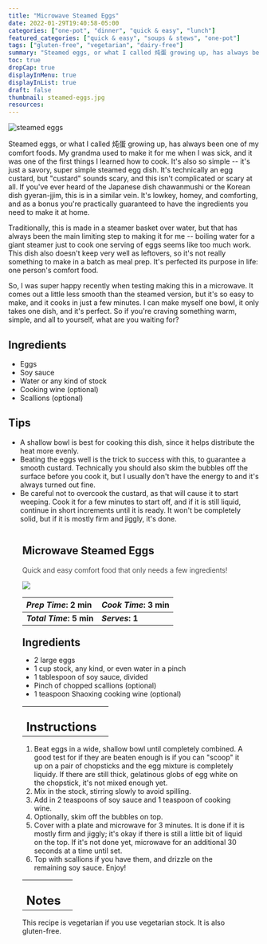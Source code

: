 ```yaml
---
title: "Microwave Steamed Eggs"
date: 2022-01-29T19:40:58-05:00
categories: ["one-pot", "dinner", "quick & easy", "lunch"]
featured_categories: ["quick & easy", "soups & stews", "one-pot"]
tags: ["gluten-free", "vegetarian", "dairy-free"]
summary: "Steamed eggs, or what I called 炖蛋 growing up, has always been one of my comfort foods. My grandma used to make it for me when I was sick, and it was one of the first things I learned how to cook. It's also so simple -- it's just a savory, super simple steamed egg dish. It's technically an egg custard, but that sounds scary, and this isn't complicated or scary at all. If you've ever heard of the Japanese dish chawanmushi or the Korean dish gyeran-jjim, this is in a similar vein. It's lowkey, homey, and comforting, and as a bonus you're practically guaranteed to have the ingredients you need to make it at home."
toc: true
dropCap: true
displayInMenu: true
displayInList: true
draft: false
thumbnail: steamed-eggs.jpg
resources:
---
```


![steamed eggs](../../steamed-eggs.jpg)

Steamed eggs, or what I called 炖蛋 growing up, has always been one of my comfort foods. My grandma used to make it for me when I was sick, and it was one of the first things I learned how to cook. It's also so simple -- it's just a savory, super simple steamed egg dish. It's technically an egg custard, but "custard" sounds scary, and this isn't complicated or scary at all. If you've ever heard of the Japanese dish chawanmushi or the Korean dish gyeran-jjim, this is in a similar vein. It's lowkey, homey, and comforting, and as a bonus you're practically guaranteed to have the ingredients you need to make it at home. 

Traditionally, this is made in a steamer basket over water, but that has always been the main limiting step to making it for me -- boiling water for a giant steamer just to cook one serving of eggs seems like too much work. This dish also doesn't keep very well as leftovers, so it's not really something to make in a batch as meal prep. It's perfected its purpose in life: one person's comfort food. 

So, I was super happy recently when testing making this in a microwave. It comes out a little less smooth than the steamed version, but it's so easy to make, and it cooks in just a few minutes. I can make myself one bowl, it only takes one dish, and it's perfect. So if you're craving something warm, simple, and all to yourself, what are you waiting for?

## Ingredients

- Eggs
- Soy sauce
- Water or any kind of stock
- Cooking wine (optional)
- Scallions (optional)

## Tips

- A shallow bowl is best for cooking this dish, since it helps distribute the heat more evenly.
- Beating the eggs well is the trick to success with this, to guarantee a smooth custard. Technically you should also skim the bubbles off the surface before you cook it, but I usually don't have the energy to and it's always turned out fine.
- Be careful not to overcook the custard, as that will cause it to start weeping. Cook it for a few minutes to start off, and if it is still liquid, continue in short increments until it is ready. It won't be completely solid, but if it is mostly firm and jiggly, it's done.

<div class = "bg-pink-100 dark:bg-gray-700"  id = "recipe"> 
<div class = "bg-pink-100 dark:bg-gray-700"  style = "padding-left:2em; margin-top:0; margin-bottom:0;">

<div style="display:grid; align-items:start; justify-content:space-between; padding-right:2em" class="grid-cols-2 gap-2 md:gap-4 lg:gap-8 xl:gap-12"><div class = "mb-8"><h2>Microwave Steamed Eggs</h2><p style = "font-weight: 300;">Quick and easy comfort food that only needs a few ingredients!</p></div><img src="../../steamed-eggs.jpg"  class="w-full h-auto mx-auto"></div>

| _Prep Time_: 2 min  | _Cook Time_: 3 min  |
| :--- | :--- |
| **_Total Time_: 5 min** | **_Serves_: 1**  |

</div>
<div style="padding-left:2em; padding-right:2em; border-width:3px; margin-top:0;" class="bg-white dark:bg-gray-900 border-pink-100 dark:border-gray-700 dark:!text-white">
 <div><h2 style = "margin-top:1em; margin-bottom:0;" >Ingredients</h2></div>

- 2 large eggs
- 1 cup stock, any kind, or even water in a pinch
- 1 tablespoon of soy sauce, divided 
- Pinch of chopped scallions (optional)
- 1 teaspoon Shaoxing cooking wine (optional)

|   |    |
| :--- | :--- |
| <div><h2 style = "margin-top:1em; margin-bottom:0;" >Instructions</h2></div>|   |

1. Beat eggs in a wide, shallow bowl until completely combined. A good test for if they are beaten enough is if you can "scoop" it up on a pair of chopsticks and the egg mixture is completely liquidy. If there are still thick, gelatinous globs of egg white on the chopstick, it's not mixed enough yet. 
2. Mix in the stock, stirring slowly to avoid spilling. 
3. Add in 2 teaspoons of soy sauce and 1 teaspoon of cooking wine.
4. Optionally, skim off the bubbles on top.
5. Cover with a plate and microwave for 3 minutes. It is done if it is mostly firm and jiggly; it's okay if there is still a little bit of liquid on the top. If it's not done yet, microwave for an additional 30 seconds at a time until set. 
6. Top with scallions if you have them, and drizzle on the remaining soy sauce. Enjoy!

|   |    |
| :--- | :--- |
| <div><h2 style = "margin-top:1em; margin-bottom:0;" >Notes</h2></div>|   |

This recipe is vegetarian if you use vegetarian stock. It is also gluten-free.

</div>
</div>
